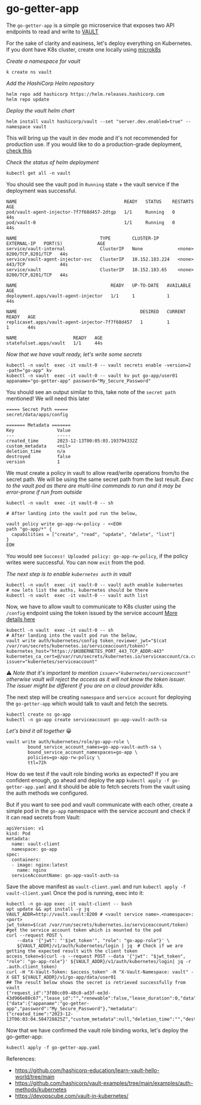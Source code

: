 # go-getter-app
The `go-getter-app` is a simple go microservice that exposes two API endpoints to read and write to [VAULT](https://developer.hashicorp.com/vault)

For the sake of clarity and easiness, let's deploy everything on Kubernetes.
If you dont have K8s cluster, create one locally using [microk8s](https://microk8s.io/#install-microk8s)

_Create a namespace for vault_
```
k create ns vault 
```

_Add the HashiCorp Helm repository_
```
helm repo add hashicorp https://helm.releases.hashicorp.com
helm repo update
```

_Deploy the vault helm chart_
```
helm install vault hashicorp/vault --set "server.dev.enabled=true" --namespace vault
```
This will bring up the vault in dev mode and it's not recommended for production use. If you would like to do a production-grade deployment, [check this](https://developer.hashicorp.com/vault/tutorials/kubernetes/kubernetes-minikube-raft)

_Check the status of helm deployment_
```
kubectl get all -n vault
```

You should see the vault pod in `Running` state + the vault service if the deployment was successful.
```
NAME                                        READY   STATUS    RESTARTS   AGE
pod/vault-agent-injector-7f7f68d457-2dtgp   1/1     Running   0          44s
pod/vault-0                                 1/1     Running   0          44s

NAME                               TYPE        CLUSTER-IP       EXTERNAL-IP   PORT(S)             AGE
service/vault-internal             ClusterIP   None             <none>        8200/TCP,8201/TCP   44s
service/vault-agent-injector-svc   ClusterIP   10.152.183.224   <none>        443/TCP             44s
service/vault                      ClusterIP   10.152.183.65    <none>        8200/TCP,8201/TCP   44s

NAME                                   READY   UP-TO-DATE   AVAILABLE   AGE
deployment.apps/vault-agent-injector   1/1     1            1           44s

NAME                                              DESIRED   CURRENT   READY   AGE
replicaset.apps/vault-agent-injector-7f7f68d457   1         1         1       44s

NAME                     READY   AGE
statefulset.apps/vault   1/1     44s
```

_Now that we have vault ready, let's write some secrets_ 
```
kubectl -n vault  exec -it vault-0 -- vault secrets enable -version=2 -path="go-app" kv
kubectl -n vault  exec -it vault-0 -- vault kv put go-app/user01 appaname="go-getter-app" password="My_Secure_Password" 
```

You should see an output similar to this, take note of the `secret path` mentioned! We will need this later
```
===== Secret Path =====
secret/data/apps/config

======= Metadata =======
Key                Value
---                -----
created_time       2023-12-13T00:05:03.193794332Z
custom_metadata    <nil>
deletion_time      n/a
destroyed          false
version            1
```

We must create a policy in vault to allow read/write operations from/to the secret path. We will be using the same secret path from the last result. 
_Exec to the vault pod as there are multi-line commands to run and it may be error-prone if run from outside_
```
kubectl -n vault  exec -it vault-0 -- sh

# After landing into the vault pod run the below,

vault policy write go-app-rw-policy - <<EOH
path "go-app/*" {
  capabilities = ["create", "read", "update", "delete", "list"]
}
EOH
```
You would see `Success! Uploaded policy: go-app-rw-policy`, if the policy writes were successful. You can now `exit` from the pod.

_The next step is to enable `kubernetes auth` in vault_ 
```
kubectl -n vault  exec -it vault-0 -- vault auth enable kubernetes
# now lets list the auths, kubernetes should be there
kubectl -n vault  exec -it vault-0 -- vault auth list
```

Now, we have to allow vault to communicate to K8s cluster using the `/config` endpoint using the token issued by the service account  [More details here](https://developer.hashicorp.com/vault/docs/auth/kubernetes)
```
kubectl -n vault  exec -it vault-0 -- sh
# After landing into the vault pod run the below,
vault write auth/kubernetes/config token_reviewer_jwt="$(cat /var/run/secrets/kubernetes.io/serviceaccount/token)" kubernetes_host="https://$KUBERNETES_PORT_443_TCP_ADDR:443" kubernetes_ca_cert=@/var/run/secrets/kubernetes.io/serviceaccount/ca.crt issuer="kubernetes/serviceaccount"
```
⚠️ _Note that it's important to mention `issuer="kubernetes/serviceaccount"` otherwise vault will reject the access as it will not know the token issuer. The issuer might be different if you are on a cloud provider k8s._ 

The next step will be creating `namespace` and `service account` for deploying the `go-getter-app` which would talk to vault and fetch the secrets. 

```
kubectl create ns go-app
kubectl -n go-app create serviceaccount go-app-vault-auth-sa
```

_Let's bind it all together_ 😀
```
vault write auth/kubernetes/role/go-app-role \
        bound_service_account_names=go-app-vault-auth-sa \
        bound_service_account_namespaces=go-app \
        policies=go-app-rw-policy \
        ttl=72h
```

How do we test if the vault role binding works as expected? 
If you are confident enough, go ahead and deploy the app `kubectl apply -f go-getter-app.yaml` and it should be able to fetch secrets from the vault using the auth methods we configured.

But if you want to see pod and vault communicate with each other, create a simple pod in the `go-app` namespace with the service account and check if it can read secrets from Vault:

```
apiVersion: v1
kind: Pod
metadata:
  name: vault-client
  namespace: go-app
spec:
  containers:
  - image: nginx:latest
    name: nginx
  serviceAccountName: go-app-vault-auth-sa

```
Save the above manifest as `vault-client.yaml` and run `kubectl apply -f vault-client.yaml`
Once the pod is running, exec into it:
```
kubectl -n go-app exec -it vault-client -- bash
apt update && apt install -y jq
VAULT_ADDR=http://vault.vault:8200 # <vault service name>.<namespace>:<port>
jwt_token=$(cat /var/run/secrets/kubernetes.io/serviceaccount/token) #get the service account token which is mounted to the pod
curl --request POST \
    --data '{"jwt": "'$jwt_token'", "role": "go-app-role"}' \
    ${VAULT_ADDR}/v1/auth/kubernetes/login | jq  # Check if we are getting the expected result with the client token
access_token=$(curl -s --request POST --data '{"jwt": "$jwt_token", "role": "go-app-role"}' ${VAULT_ADDR}/v1/auth/kubernetes/login| jq -r .auth.client_token)
curl -H "X-Vault-Token: $access_token" -H "X-Vault-Namespace: vault" -X GET ${VAULT_ADDR}/v1/go-app/data/user01
## The result below shows the secret is retrieved successfully from vault
{"request_id":"3f80cc09-48c0-ad3f-ee3d-43d966e80c67","lease_id":"","renewable":false,"lease_duration":0,"data":{"data":{"appaname":"go-getter-app","password":"My_Secure_Password"},"metadata":{"created_time":"2023-12-13T06:03:04.584728825Z","custom_metadata":null,"deletion_time":"","destroyed":false,"version":4}},"wrap_info":null,"warnings":null,"auth":null}

```

Now that we have confirmed the vault role binding works, let's deploy the go-getter-app:
```
kubectl apply -f go-getter-app.yaml
```

References: 
- https://github.com/hashicorp-education/learn-vault-hello-world/tree/main 
- https://github.com/hashicorp/vault-examples/tree/main/examples/auth-methods/kubernetes 
- https://devopscube.com/vault-in-kubernetes/
